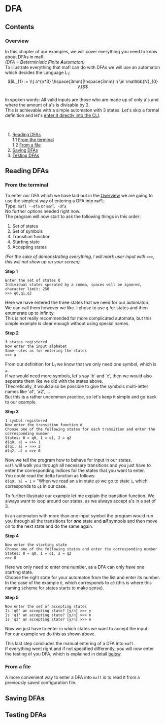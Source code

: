 # DFA

## Contents

### Overview
In this chapter of our examples, we will cover everything you need to know about DFAs in mafl.  
*(DFA = **D**eterministic **F**inite **A**utomaton)*  
To illustrate everything that mafl can do with DFAs we will use an automaton which decides the Language $L_{1}$:  
$$L_{1} := \\{ a^{n*3} \hspace{3mm}|\hspace{3mm} n \in \mathbb{N}_{0} \\}$$  
In spoken words: All valid inputs are those who are made up of only a's and where the amount of a's is divisable by 3.  
This is achievable with a simple automaton with 3 states. Let's skip a formal definition and let's [enter it directly into the CLI](#from-the-terminal).  

&nbsp;  


1. [Reading DFAs](#reading-dfas)  
1.1 [From the terminal](#from-the-terminal)  
1.2 [From a file](#from-a-file)  
2. [Saving DFAs](#saving-dfas)  
3. [Testing DFAs](#testing-dfas)  

## Reading DFAs

### From the terminal

To enter our DFA which we have laid out in the [Overview](#overview) we are going to use the simplest way of entering a DFA into `mafl`:  
Type: `mafl --dfa` or `mafl -dfa`  
No further options needed right now.  
The program will now start to ask the following things in this order:  
1. Set of states
2. Set of symbols
3. Transition function
4. Starting state
5. Accepting states

*(For the sake of demonstrating everything, I will mark user input with `>>>`, this will not show up on your screen)*  

**Step 1**  
~~~
Enter the set of states Q
Individual states sperated by a comma, spaces will be ignored, character limit: 250
>>> q0,q1,q2
~~~
Here we have entered the three states that we need for our automaton.  
We can call them however we like. I chose to use `q` for states and then enumerate up to infinity.  
This is not really recommended for more complicated automata, but this simple example is clear enough without using special names. 

**Step 2**  
~~~
3 states registered
Now enter the input alphabet
Same rules as for entering the states
>>> a
~~~
From our definition for $L_1$ we know that we only need one symbol, which is `a`.  
If we would need more symbols, let's say 'b' and 'c', then we would also seperate them like we did with the states above.  
Theoretically, it would also be possible to give the symbols multi-letter names like 'a1', 'a2', ...  
But this is a rather uncommon practice, so let's keep it simple and go back to our example.

**Step 3**  
~~~
1 symbol registered
Now enter the transition function d
Choose one of the following states for each transition and enter the corresponding number
States: 0 = q0, 1 = q1, 2 = q2
d(q0, a) = >>> 1
d(q1, a) = >>> 2
d(q2, a) = >>> 0
~~~
Now we tell the program how to behave for input in our states.  
`mafl` will walk you through all necessary transitions and you just have to enter the corresponding indices for the states that you want to enter.  
You could read the delta function as follows:  
`d(q0, a) = 1` = "When we read an `a` in state `q0` we go to state `1`, which corresponds to `q1` in our case.  

To further illustrate our example let me explain the transition function. We always want to loop around our states, as we always accept a's in a set of 3.  

In an automaton with more than one input symbol the program would run you through all the transitions for ***one*** state and ***all*** symbols and then move on to the next state and do the same again.

**Step 4**
~~~
Now enter the starting state
Choose one of the following states and enter the corresponding number
States: 0 = q0, 1 = q1, 2 = q2
>>> 0
~~~
Here we only need to enter one number, as a DFA can only have one starting state.  
Choose the right state for your automaton from the list and enter its number. In the case of the example `0`, which corresponds to `q0` (this is where this naming scheme for states starts to make sense).

**Step 5**  
~~~
Now enter the set of accepting states
Is 'q0' an accepting state? [y/n] >>> y
Is 'q1' an accepting state? [y/n] >>> n
Is 'q2' an accepting state? [y/n] >>> n
~~~
Now we just have to enter in which states we want to accept the input.  
For our example we do this as shown above.  

This last step concludes the manual entering of a DFA into `mafl`.  
If everything went right and if not specified differently, you will now enter the testing of you DFA, which is explained in detail [below](#testing-dfas).  

### From a file

A more convenient way to enter a DFA into `mafl` is to read it from a previously saved configuration file.

## Saving DFAs

## Testing DFAs
